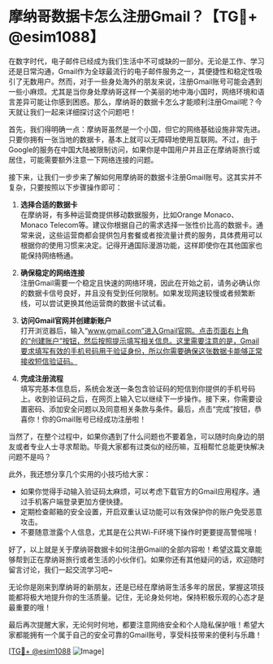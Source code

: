 # 摩纳哥数据卡怎么注册Gmail？【TG💪+ @esim1088】

在数字时代，电子邮件已经成为我们生活中不可或缺的一部分。无论是工作、学习还是日常沟通，Gmail作为全球最流行的电子邮件服务之一，其便捷性和稳定性吸引了无数用户。然而，对于一些身处海外的朋友来说，注册Gmail账号可能会遇到一些小麻烦。尤其是当你身处摩纳哥这样一个美丽的地中海小国时，网络环境和语言差异可能让你感到困惑。那么，摩纳哥的数据卡怎么才能顺利注册Gmail呢？今天就让我们一起来详细探讨这个问题吧！

首先，我们得明确一点：摩纳哥虽然是一个小国，但它的网络基础设施非常先进。只要你拥有一张当地的数据卡，基本上就可以无障碍地使用互联网。不过，由于Google的服务在中国大陆被限制访问，如果你是中国用户并且正在摩纳哥旅行或居住，可能需要额外注意一下网络连接的问题。

接下来，让我们一步步来了解如何用摩纳哥的数据卡注册Gmail账号。这其实并不复杂，只要按照以下步骤操作即可：

1. **选择合适的数据卡**  
   在摩纳哥，有多种运营商提供移动数据服务，比如Orange Monaco、Monaco Telecom等。建议你根据自己的需求选择一张性价比高的数据卡。通常来说，这些运营商都会提供包月套餐或者按流量计费的服务，具体费用可以根据你的使用习惯来决定。记得开通国际漫游功能，这样即使你在其他国家也能保持网络畅通。

2. **确保稳定的网络连接**  
   注册Gmail需要一个稳定且快速的网络环境，因此在开始之前，请务必确认你的数据卡信号良好，并且没有受到任何限制。如果发现网速较慢或者频繁断线，可以尝试更换其他运营商的数据卡试试看。

3. **访问Gmail官网并创建新账户**  
   打开浏览器后，输入“www.gmail.com”进入Gmail官网。点击页面右上角的“创建账户”按钮，然后按照提示填写相关信息。这里需要注意的是，Gmail要求填写有效的手机号码用于验证身份，所以你需要确保这张数据卡能够正常接收短信验证码。

4. **完成注册流程**  
   填写完基本信息后，系统会发送一条包含验证码的短信到你提供的手机号码上。收到验证码之后，在网页上输入它以继续下一步操作。接下来，你需要设置密码、添加安全问题以及同意相关条款与条件。最后，点击“完成”按钮，恭喜你！你的Gmail账号已经成功注册啦！

当然了，在整个过程中，如果你遇到了什么问题也不要着急，可以随时向身边的朋友或者专业人士寻求帮助。毕竟大家都有过类似的经历嘛，互相帮忙总能更快解决问题不是吗？

此外，我还想分享几个实用的小技巧给大家：

- 如果你觉得手动输入验证码太麻烦，可以考虑下载官方的Gmail应用程序。通过手机客户端登录更加方便快捷。
- 定期检查邮箱的安全设置，开启双重认证功能可以有效保护你的账户免受恶意攻击。
- 不要随意泄露个人信息，尤其是在公共Wi-Fi环境下操作时更要提高警惕哦！

好了，以上就是关于摩纳哥数据卡如何注册Gmail的全部内容啦！希望这篇文章能够帮到正在摩纳哥旅行或者生活的小伙伴们。如果你还有其他疑问的话，欢迎随时留言讨论，我们一起交流学习吧~

无论你是刚来到摩纳哥的新朋友，还是已经在摩纳哥生活多年的居民，掌握这项技能都将极大地提升你的生活质量。记住，无论身处何地，保持积极乐观的心态才是最重要的哦！

最后再次提醒大家，无论何时何地，都要注意网络安全和个人隐私保护哦！希望大家都能拥有一个属于自己的安全可靠的Gmail账号，享受科技带来的便利与乐趣！

[[TG💪+ @esim1088](https://t.me/s/esim1088) ![Image](https://i.postimg.cc/4NQfJmqS/Snipaste-2025-05-13-00-14-12.png)]